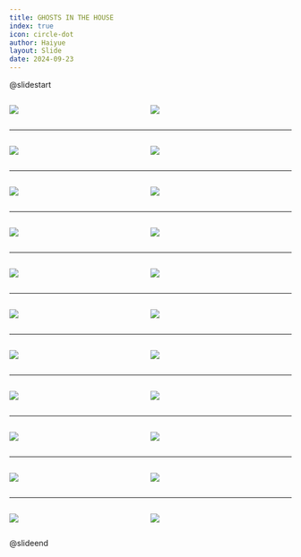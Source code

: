 ```yaml
---
title: GHOSTS IN THE HOUSE
index: true
icon: circle-dot
author: Haiyue
layout: Slide
date: 2024-09-23
---
```

 
@slidestart

<div style="display:flex">
<div style="flex:1">

![](/reading/english/Level-S/GHOSTS%20IN%20THE%20HOUSE/001.webp)
</div>
<div style="flex:1">

![](/reading/english/Level-S/GHOSTS%20IN%20THE%20HOUSE/002.webp)
</div>
</div>

---

<div style="display:flex">
<div style="flex:1">

![](/reading/english/Level-S/GHOSTS%20IN%20THE%20HOUSE/003.webp)
</div>
<div style="flex:1">

![](/reading/english/Level-S/GHOSTS%20IN%20THE%20HOUSE/004.webp)
</div>
</div>

---

<div style="display:flex">
<div style="flex:1">

![](/reading/english/Level-S/GHOSTS%20IN%20THE%20HOUSE/005.webp)
</div>
<div style="flex:1">

![](/reading/english/Level-S/GHOSTS%20IN%20THE%20HOUSE/006.webp)
</div>
</div>

---

<div style="display:flex">
<div style="flex:1">

![](/reading/english/Level-S/GHOSTS%20IN%20THE%20HOUSE/007.webp)
</div>
<div style="flex:1">

![](/reading/english/Level-S/GHOSTS%20IN%20THE%20HOUSE/008.webp)
</div>
</div>

---

<div style="display:flex">
<div style="flex:1">

![](/reading/english/Level-S/GHOSTS%20IN%20THE%20HOUSE/009.webp)
</div>
<div style="flex:1">

![](/reading/english/Level-S/GHOSTS%20IN%20THE%20HOUSE/010.webp)
</div>
</div>

---

<div style="display:flex">
<div style="flex:1">

![](/reading/english/Level-S/GHOSTS%20IN%20THE%20HOUSE/011.webp)
</div>
<div style="flex:1">

![](/reading/english/Level-S/GHOSTS%20IN%20THE%20HOUSE/012.webp)
</div>
</div>

---

<div style="display:flex">
<div style="flex:1">

![](/reading/english/Level-S/GHOSTS%20IN%20THE%20HOUSE/013.webp)
</div>
<div style="flex:1">

![](/reading/english/Level-S/GHOSTS%20IN%20THE%20HOUSE/014.webp)
</div>
</div>

---

<div style="display:flex">
<div style="flex:1">

![](/reading/english/Level-S/GHOSTS%20IN%20THE%20HOUSE/015.webp)
</div>
<div style="flex:1">

![](/reading/english/Level-S/GHOSTS%20IN%20THE%20HOUSE/016.webp)
</div>
</div>

---

<div style="display:flex">
<div style="flex:1">

![](/reading/english/Level-S/GHOSTS%20IN%20THE%20HOUSE/017.webp)
</div>
<div style="flex:1">

![](/reading/english/Level-S/GHOSTS%20IN%20THE%20HOUSE/018.webp)
</div>
</div>

---

<div style="display:flex">
<div style="flex:1">

![](/reading/english/Level-S/GHOSTS%20IN%20THE%20HOUSE/019.webp)
</div>
<div style="flex:1">

![](/reading/english/Level-S/GHOSTS%20IN%20THE%20HOUSE/020.webp)
</div>
</div>

---

<div style="display:flex">
<div style="flex:1">

![](/reading/english/Level-S/GHOSTS%20IN%20THE%20HOUSE/021.webp)
</div>
<div style="flex:1">

![](/reading/english/Level-S/GHOSTS%20IN%20THE%20HOUSE/022.webp)
</div>
</div>

@slideend